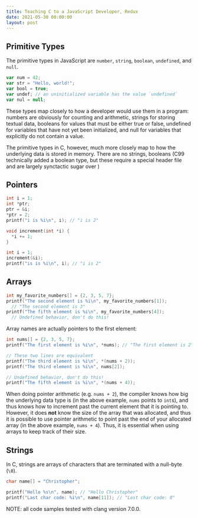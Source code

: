 ```yaml
---
title: Teaching C to a JavaScript Developer, Redux
date: 2021-05-30 00:00:00
layout: post
---
```


## Primitive Types

The primitive types in JavaScript are `number`, `string`, `boolean`,
`undefined`, and `null`.

```JavaScript
var num = 42;
var str = "Hello, world!";
var bool = true;
var undef; // an uninitialized variable has the value `undefined`
var nul = null;
```

These types map closely to how a developer would use them in a program:
numbers are obviously for counting and arithmetic, strings for storing textual
data, booleans for values that must be either true or false, undefined for
variables that have not yet been initialized, and null for variables that
explicitly do not contain a value.

The primitive types in C, however, much more closely map to how the underlying
data is stored in memory. There are no strings, booleans (C99 technically
added a boolean type, but these require a special header file and are largely
synctactic sugar over )

## Pointers

```c
int i = 1;
int *ptr;
ptr = &i;
*ptr = 2;
printf("i is %i\n", i); // "i is 2"
```

```c
void increment(int *i) {
  *i += 1;
}

int i = 1;
increment(&i);
printf("is is %i\n", i); // "i is 2"
```

## Arrays

```c
int my_favorite_numbers[] = {2, 3, 5, 7};
printf("The second element is %i\n", my_favorite_numbers[1]);
  // "The second element is 3"
printf("The fifth element is %i\n", my_favorite_numbers[4]);
  // Undefined behavior, don't do this!
```

Array names are actually pointers to the first element:

```c
int nums[] = {2, 3, 5, 7};
printf("The first element is %i\n", *nums); // "The first element is 2"

// These two lines are equivalent
printf("The third element is %i\n", *(nums + 2));
printf("The third element is %i\n", nums[2]);

// Undefined behavior, don't do this!
printf("The fifth element is %i\n", *(nums + 4));
```

When doing pointer arithmetic (e.g. `nums + 2`), the compiler knows how big the
underlying data type is (in the above example, `nums` points to `int`s), and
thus knows how to increment past the current element that it is pointing to.
However, it does **not** know the size of the array that was allocated, and thus
it is possible to use pointer arithmetic to point past the end of your allocated
array (in the above example, `nums + 4`). Thus, it is essential when using
arrays to keep track of their size.

## Strings

In C, strings are arrays of characters that are terminated with a null-byte
(`\0`).

```c
char name[] = "Christopher";

printf("Hello %s\n", name); // "Hello Christopher"
printf("Last char code: %i\n", name[11]); // "Last char code: 0"
```

NOTE: all code samples tested with clang version 7.0.0.
